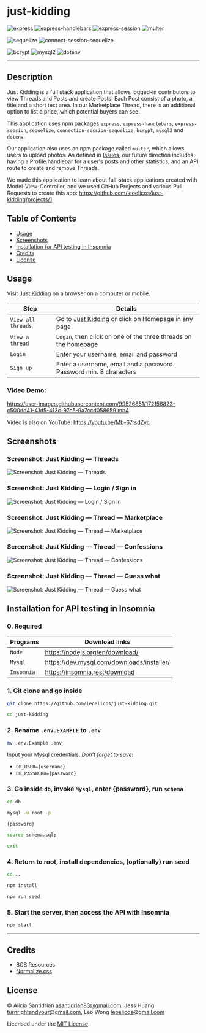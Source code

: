 # just-kidding

![express](https://img.shields.io/badge/4.18.1-0?label=Express&style=for-the-badge&labelColor=white&color=black) ![express-handlebars](https://img.shields.io/badge/6.0.6-0?label=express-handlebars&style=for-the-badge&labelColor=white&color=black) ![express-session](https://img.shields.io/badge/1.17.3-0?label=express-session&style=for-the-badge&labelColor=white&color=black) ![multer](https://img.shields.io/badge/1.4.4-0?label=multer&style=for-the-badge&labelColor=white&color=black)

![sequelize](https://img.shields.io/badge/6.20.1-0?label=Sequelize&style=for-the-badge&labelColor=white&color=black) ![connect-session-sequelize](https://img.shields.io/badge/7.1.3-0?label=connect-session-sequelize&style=for-the-badge&labelColor=white&color=black)

![bcrypt](https://img.shields.io/badge/5.0.1-0?label=bcrypt&style=for-the-badge&labelColor=white&color=black) ![mysql2](https://img.shields.io/badge/2.3.3-0?label=mysql2&style=for-the-badge&labelColor=white&color=black) ![dotenv](https://img.shields.io/badge/16.0.1-0?label=dotenv&style=for-the-badge&labelColor=white&color=black)

---

## Description

Just Kidding is a full stack application that allows logged-in contributors to view Threads and Posts and create Posts. Each Post consist of a photo, a title and a short text area. In our Marketplace Thread, there is an additional option to list a price, which potential buyers can see.

This application uses npm packages `express`, `express-handlebars`, `express-session`, `sequelize`, `connection-session-sequelize`, `bcrypt`, `mysql2` and `dotenv`.

Our application also uses an npm package called `multer`, which allows users to upload photos. As defined in [Issues](https://github.com/leoelicos/just-kidding/issues), our future direction includes having a Profile.handlebar for a user's posts and other statistics, and an API route to create and remove Threads.

We made this application to learn about full-stack applications created with Model-View-Controller, and we used GitHub Projects and various Pull Requests to create this app: https://github.com/leoelicos/just-kidding/projects/1

## Table of Contents

-  [Usage](#usage)
-  [Screenshots](#screenshots)
-  [Installation for API testing in Insomnia](#installation-for-api-testing-in-insomnia)
-  [Credits](#credits)
-  [License](#license)

## Usage

Visit [Just Kidding](https://just-kidding-baby.herokuapp.com/) on a browser on a computer or mobile.

| Step               | Details                                                                                              |
| ------------------ | ---------------------------------------------------------------------------------------------------- |
| `View all threads` | Go to [Just Kidding](https://leoelicos-just-kidding.herokuapp.com/) or click on Homepage in any page |
| `View a thread`    | `Login`, then click on one of the three threads on the homepage                                      |
| `Login`            | Enter your username, email and password                                                              |
| `Sign up`          | Enter a username, email and a password. Password min. 8 characters                                   |

### Video Demo:



https://user-images.githubusercontent.com/99526851/172156823-c500dd41-41d5-413c-97c5-9a7ccd058659.mp4



Video is also on YouTube: https://youtu.be/Mb-67rsdZvc

## Screenshots

### Screenshot: Just Kidding — Threads

![Screenshot: Just Kidding — Threads](https://user-images.githubusercontent.com/99461390/172051490-e53992be-c994-4055-b156-42a0329b514d.jpg)

### Screenshot: Just Kidding — Login / Sign in

![Screenshot: Just Kidding — Login / Sign in](https://user-images.githubusercontent.com/99461390/172051537-aff7fcae-f4fd-440c-8a0d-00d36b31679b.jpg)

### Screenshot: Just Kidding — Thread — Marketplace

![Screenshot: Just Kidding — Thread — Marketplace](https://user-images.githubusercontent.com/99461390/172051539-d599fee1-9ee1-4caf-a480-fd25bc764329.jpg)

### Screenshot: Just Kidding — Thread — Confessions

![Screenshot: Just Kidding — Thread — Confessions](https://user-images.githubusercontent.com/99461390/172051541-6d3da96f-9e0f-4a9a-96b2-8d568114ea73.jpg)

### Screenshot: Just Kidding — Thread — Guess what

![Screenshot: Just Kidding — Thread — Guess what](https://user-images.githubusercontent.com/99461390/172051545-483253aa-e966-4a4f-94d3-2819ac243185.jpg)

## Installation for API testing in Insomnia

### 0. Required

| Programs   | Download links                             |
| ---------- | ------------------------------------------ |
| `Node`     | https://nodejs.org/en/download/            |
| `Mysql`    | https://dev.mysql.com/downloads/installer/ |
| `Insomnia` | https://insomnia.rest/download             |

### 1. Git clone and go inside

```sh
git clone https://github.com/leoelicos/just-kidding.git

cd just-kidding
```

### 2. Rename `.env.EXAMPLE` to `.env`

```sh
mv .env.Example .env
```

Input your Mysql credentials. _Don't forget to save!_

-  `DB_USER={username}`
-  `DB_PASSWORD={password}`

### 3. Go inside `db`, invoke `Mysql`, enter {password}, run `schema`

```sh
cd db

mysql -u root -p

{password}

source schema.sql;

exit
```

### 4. Return to root, install dependencies, (optionally) run seed

```sh
cd ..

npm install

npm run seed

```

### 5. Start the server, then access the API with Insomnia

```sh
npm start
```

---

## Credits

-  BCS Resources
-  [Normalize.css](https://necolas.github.io)

## License

&copy; Alicia Santidrian <asantidrian83@gmail.com>, Jess Huang <turnrightandyour@gmail.com>, Leo Wong <leoelicos@gmail.com>

Licensed under the [MIT License](./LICENSE).
